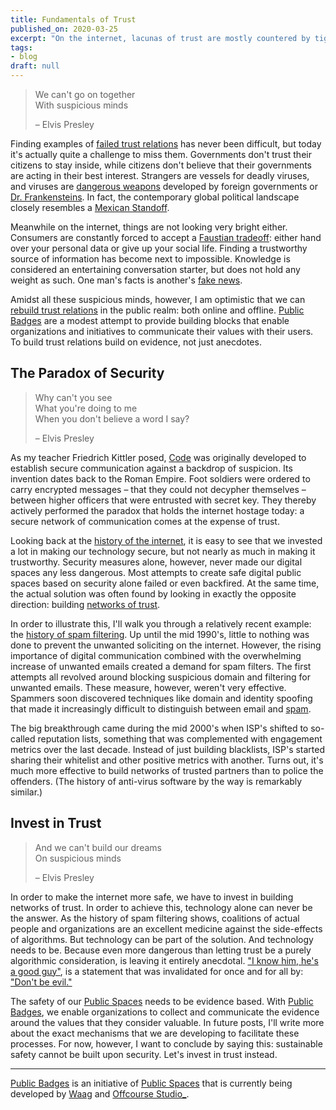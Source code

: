 ```yaml
---
title: Fundamentals of Trust
published_on: 2020-03-25
excerpt: "On the internet, lacunas of trust are mostly countered by tightening\nsecurity measures. This move hardly ever results in the intended result,\nand almost always weakens the trust relations between digital citizens.\nWith Public Badges, we enable organizations and initiatives to communicate \nwhy they are trustworthy to their users.\n"
tags:
- blog
draft: null
---
```



 > 
 > We can't go on together  
 > With suspicious minds
 > 
 > – Elvis Presley

Finding examples of [failed trust relations](https://www.theguardian.com/music/2016/apr/29/beyonce-lemonade-jay-z-explainer) has never been difficult, but today it's actually quite a challenge to miss them. Governments don't trust their citizens to stay inside, while citizens don't believe that their governments are acting in their best interest. Strangers are vessels for deadly viruses, and viruses are [dangerous weapons](https://www.nytimes.com/2011/12/21/health/fearing-terrorism-us-asks-journals-to-censor-articles-on-virus.html?_r=1&scp=1&sq=grady,%20fauci&st=cse) developed by foreign governments or [Dr.
Frankensteins](https://en.wikipedia.org/wiki/The_Clones_of_Dr._Funkenstein). In fact, the contemporary global political landscape closely resembles a [Mexican Standoff](../../Notes/Mexican%20Standoff.md).

Meanwhile on the internet, things are not looking very bright either. Consumers are constantly forced to accept a [Faustian tradeoff](https://www.scribd.com/doc/315846903/Dr-Faust-s-Internet-Dilemma): either hand over your personal data or give up your social life. Finding a trustworthy source of information has become next to impossible. Knowledge is considered an entertaining conversation starter, but does not hold any weight as such. One man's facts is another's [fake news](https://www.vanityfair.com/news/2020/03/jared-kushner-coronavirus-fake-news).

Amidst all these suspicious minds, however, I am optimistic that we can [rebuild trust relations](https://www.vulture.com/2018/06/beyonce-and-jay-z-everything-is-love-guide.html) in the public realm: both online and offline. [Public
Badges](https://github.com/OffCourse/public-badges) are a modest attempt to provide building blocks that enable organizations and initiatives to communicate their values with their users. To build trust relations build on evidence, not just anecdotes.

## The Paradox of Security

 > 
 > Why can't you see  
 > What you're doing to me  
 > When you don't believe a word I say?
 > 
 > – Elvis Presley

As my teacher Friedrich Kittler posed, [Code](https://mitpress.universitypressscholarship.com/view/10.7551/mitpress/9780262062749.001.0001/upso-9780262062749-chapter-6) was originally developed to establish secure communication against a backdrop of suspicion. Its invention dates back to the Roman Empire. Foot soldiers were ordered to carry encrypted messages – that they could not decypher themselves – between higher officers that were entrusted with secret key. They thereby actively performed the paradox that holds the internet hostage today: a secure network of communication comes at the expense of trust.

Looking back at the [history of the internet](https://immerse.news/25-years-of-internet-its-broken-but-we-can-fix-it-24d46ccfc475), it is easy to see that we invested a lot in making our technology secure, but not nearly as much in making it trustworthy. Security measures alone, however, never made our digital spaces any less dangerous. Most attempts to create safe digital public spaces based on security alone failed or even backfired. At the same time, the actual solution was often found by looking in exactly the opposite direction: building [networks of trust](https://cheerleading.lovetoknow.com/Cheerleading_Pyramids).

In order to illustrate this, I'll walk you through a relatively recent example: the [history of spam filtering](https://emarsys.com/learn/blog/a-brief-history-of-spam-filtering-and-deliverability-gunter-haselberger/). Up until the mid 1990's, little to nothing was done to prevent the unwanted soliciting on the internet. However, the rising importance of digital communication combined with the overwhelming increase of unwanted emails created a demand for spam filters. The first attempts all revolved around blocking suspicious domain and filtering for unwanted emails. These measure, however, weren't very effective. Spammers soon discovered techniques like domain and identity spoofing that made it increasingly difficult to distinguish between email and [spam](https://www.frolichawaii.com/stories/okinawas-potama-spam-musubi-sandwiches-are-coming-waikiki).

The big breakthrough came during the mid 2000's when ISP's shifted to so-called reputation lists, something that was complemented with engagement metrics over
the last decade. Instead of just building blacklists, ISP's started sharing
their whitelist and other positive metrics with another. Turns out, it's much more effective to build networks of trusted partners than to police the offenders. (The history of anti-virus software by the way is remarkably
similar.)

## Invest in Trust

 > 
 > And we can't build our dreams  
 > On suspicious minds
 > 
 > – Elvis Presley

In order to make the internet more safe, we have to invest in building networks of trust. In order to achieve this, technology alone can never be the answer. As the history of spam filtering shows, coalitions of actual people and organizations are an excellent medicine against the side-effects of algorithms. But technology can be part of the solution. And technology needs to be. Because even more dangerous than letting trust be a purely algorithmic consideration, is leaving it entirely anecdotal. ["I know him, he's a good guy"](https://www.sheknows.com/health-and-wellness/articles/989101/10-ways-to-tell-if-he-is-a-good-guy/), is a statement that was invalidated for once and for all by: ["Don't be evil."](https://gizmodo.com/google-removes-nearly-all-mentions-of-dont-be-evil-from-1826153393)

The safety of our [Public Spaces](https://publicspaces.net) needs to be evidence based. With [Public Badges](https://github.com/OffCourse/public-badges), we enable organizations to collect and communicate the evidence around the values that they consider valuable. In future posts, I'll write more about the exact mechanisms that we are developing to facilitate these processes. For now,
however, I want to conclude by saying this: sustainable safety cannot be built upon security. Let's invest in trust instead.

---

[Public Badges](https://github.com/OffCourse/public-badges) is an initiative of [Public Spaces](https://publicspaces.net) that is currently being developed by [Waag](https://waag.org) and [Offcourse Studio\_](https://offcourse-studio.com).
